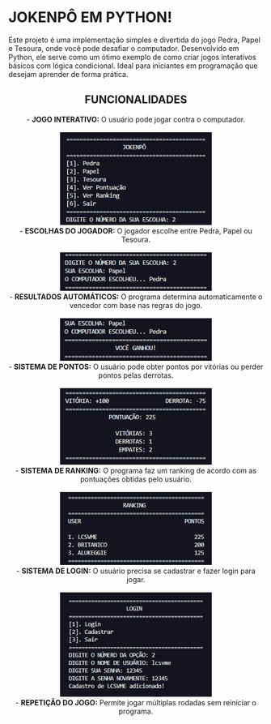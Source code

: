 # JOKENPÔ EM PYTHON!
Este projeto é uma implementação simples e divertida do jogo Pedra, Papel e Tesoura, onde você pode desafiar o computador. Desenvolvido em Python, ele serve como um ótimo exemplo de como criar jogos interativos básicos com lógica condicional. Ideal para iniciantes em programação que desejam aprender de forma prática.

<div align="center">
    <h2>FUNCIONALIDADES</h2>
    - <b>JOGO INTERATIVO:</b> O usuário pode jogar contra o computador. <br><br>
    <img src="imagens/menu.png" width="300"/> <br>
    - <b>ESCOLHAS DO JOGADOR:</b> O jogador escolhe entre Pedra, Papel ou Tesoura. <br><br>
    <img src="imagens/escolhas.png" width="300"/> <br>
    - <b>RESULTADOS AUTOMÁTICOS:</b> O programa determina automaticamente o vencedor com base nas regras do jogo. <br><br>
    <img src="imagens/vitoria.png" width="300"/> <br>
    - <b>SISTEMA DE PONTOS:</b> O usuário pode obter pontos por vitórias ou perder pontos pelas derrotas. <br><br>
    <img src="imagens/pontos.png" width="300"/> <br>
    - <b>SISTEMA DE RANKING:</b> O programa faz um ranking de acordo com as pontuações obtidas pelo usuário. <br><br>
    <img src="imagens/ranking.png" width="300"/> <br>
    - <b>SISTEMA DE LOGIN:</b> O usuário precisa se cadastrar e fazer login para jogar. <br><br>
    <img src="imagens/cadastro.png" width="300"/> <br>
    - <b>REPETIÇÃO DO JOGO:</b> Permite jogar múltiplas rodadas sem reiniciar o programa.
</div>
